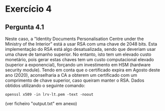 # Exercício 4

## Pergunta 4.1
Neste caso, a "Identity Documents Personalisation Centre under the Ministry of the Interior" está a usar RSA com uma chave de 2048 bits. Esta implementação do RSA está algo desatualizada, sendo que deveriam usar uma chave de tamanho superior. No entanto, isto tem um elevado custo monetário, pois gerar estas chaves tem um custo computacional elevado (superior a exponencial), forçando um investimento em HSM (hardware security module). Tendo em conta que o certificado expira em Agosto deste ano (2020), aconselharia a CA a obterem um certificado com um comprimento de chave superior, caso queiram manter o RSA.
Dados obtidos utilizando o seguinte comando:
```
openssl x509 -in lrv-lt.pem -text -noout
```
(ver ficheiro "output.txt" em anexo)